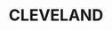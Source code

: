 ---
lastmod: '2025-04-06T06:05:21+00:00'
latitude: -27.535216
layout: suburb
longitude: 153.26571
postcode: '4163'
state: QLD
title: CLEVELAND
url: /qld/cleveland/
---